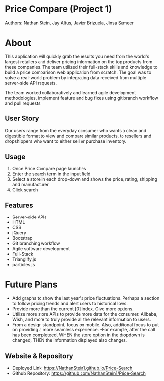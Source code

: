 # Price Compare (Project 1)
Authors: Nathan Stein, Jay Altus, Javier Brizuela, Jinsa Sameer

# About
This application will quickly grab the results you need from the world's largest retailers and deliver pricing information on the top products from these companies. The team utilized their full-stack skills and knowledge to build a price comparison web application from scratch. The goal was to solve a real-world problem by integrating data received from multiple server-side API requests.

The team worked collaboratively and learned agile development methodologies, implement feature and bug fixes using git branch workflow and pull requests.


## User Story

Our users range from the everyday consumer who wants a clean and digestible format to view and compare similar products, to resellers and dropshippers who want to either sell or purchase inventory. 


## Usage

1. Once Price Compare page launches
2. Enter the search term in the input field
3. Select a store in each drop-down and shows the price, rating, shipping and manufacturer
4. Click search

## Features

* Server-side APIs
* HTML
* CSS
* jQuery
* Bootstrap
* Git branching workflow
* Agile software development
* Full-Stack
* Trianglify.js
* particles.js

# Future Plans

* Add graphs to show the last year's price fluctuations.  Perhaps a section to follow pricing trends and alert users to historical lows.
* Provide more than the current [0] index. Give more options.
* Utilize more store APIs to provide more data for the consumer. Alibaba, Wish, and more to truly provide all the relevant information to users.
* From a design standpoint, focus on mobile. Also, additional focus to put on providing a more seamless experience.
  -For example, after the call has been completeed, WHEN the store option in the dropdown is changed, THEN the information displayed also changes.


## Website & Repository

* Deployed Link: <https://NathanStein1.github.io/Price-Search>
* Github Repository: <https://github.com/NathanStein1/Price-Search>

